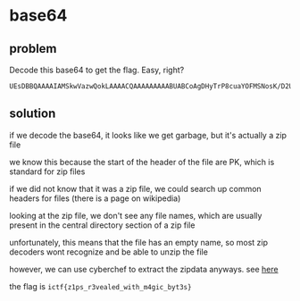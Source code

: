 # base64

## problem

Decode this base64 to get the flag. Easy, right?

```
UEsDBBQAAAAIAMSkwVazwQokLAAAACQAAAAAAAAABUABCoAgDHyTrP8cuaYOFMSNosK/D2Uv/5emYdEtZ5cLj3rDOKoy8utkOwBQSwECFAAUAAAACADEpMFWs8EKJCwAAAAkAAAAAAAAAAAAAAAAAAAAAAAAAAAAUEsFBgAAAAABAAEALgAAAEoAAAAAAA==
```

## solution

if we decode the base64, it looks like we get garbage, but it's actually a zip file

we know this because the start of the header of the file are PK, which is standard for zip files

if we did not know that it was a zip file, we could search up common headers for files (there is a page on wikipedia)

looking at the zip file, we don't see any file names, which are usually present in the central directory section of a zip file

unfortunately, this means that the file has an empty name, so most zip decoders wont recognize and be able to unzip the file

however, we can use cyberchef to extract the zipdata anyways. see [here](https://gchq.github.io/CyberChef/#recipe=From_Base64('A-Za-z0-9%2B/%3D',true,false)Unzip('',false)To_Hexdump(16,false,false,false)From_Hexdump()&input=VUVzREJCUUFBQUFJQU1Ta3dWYXp3UW9rTEFBQUFDUUFBQUFBQUFBQUJVQUJDb0FnREh5VHJQOGN1YVlPRk1TTm9zSy9EMlV2LzVlbVlkRXRaNWNMajNyRE9Lb3k4dXRrT3dCUVN3RUNGQUFVQUFBQUNBREVwTUZXczhFS0pDd0FBQUFrQUFBQUFBQUFBQUFBQUFBQUFBQUFBQUFBQUFBQVVFc0ZCZ0FBQUFBQkFBRUFMZ0FBQUVvQUFBQUFBQT09)

the flag is `ictf{z1ps_r3vealed_with_m4gic_byt3s}`

